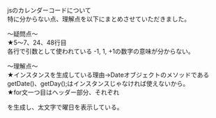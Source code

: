 jsのカレンダーコードについて<br>
特に分からない点、理解点を以下にまとめさせていただきました。<br>

〜疑問点〜<br>
★5〜7、24、48行目<br>
各行で引数として使われている -1, 1, +1の数字の意味が分からない。<br>

〜理解点〜<br>
★インスタンスを生成している理由→DateオブジェクトのメソッドであるgetDate()、getDay();はインスタンスじゃなければ使えないから。<br>
★for文一つ目はヘッダー部分、それぞれ<div>を生成し、太文字で曜日を表示している。
